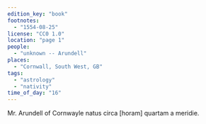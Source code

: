 ```yaml
---
edition_key: "book"
footnotes:
  - "1554-08-25"
license: "CC0 1.0"
location: "page 1"
people:
  - "unknown -- Arundell"
places:
  - "Cornwall, South West, GB"
tags:
  - "astrology"
  - "nativity"
time_of_day: "16"
---
```

Mr. Arundell of Cornwayle natus circa [horam]
quartam a meridie.
